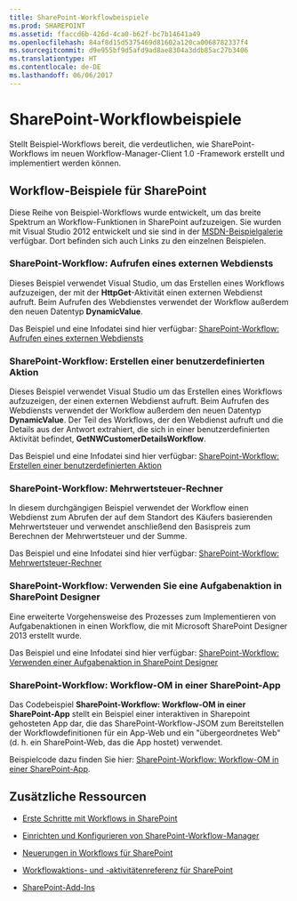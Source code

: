 ```yaml
---
title: SharePoint-Workflowbeispiele
ms.prod: SHAREPOINT
ms.assetid: ffaccd6b-426d-4ca0-b62f-bc7b14641a49
ms.openlocfilehash: 84af8d15d5375469d81602a120ca0068782337f4
ms.sourcegitcommit: d9e955bf9d5afd9ad8ae8304a3ddb85ac27b3406
ms.translationtype: HT
ms.contentlocale: de-DE
ms.lasthandoff: 06/06/2017
---
```

# <a name="sharepoint-workflow-samples"></a>SharePoint-Workflowbeispiele
Stellt Beispiel-Workflows bereit, die verdeutlichen, wie SharePoint-Workflows im neuen Workflow-Manager-Client 1.0 -Framework erstellt und implementiert werden können.
## <a name="workflow-samples-for-sharepoint"></a>Workflow-Beispiele für SharePoint
<a name="bkm_wfsamples"> </a>

Diese Reihe von Beispiel-Workflows wurde entwickelt, um das breite Spektrum an Workflow-Funktionen in SharePoint aufzuzeigen. Sie wurden mit Visual Studio 2012 entwickelt und sie sind in der  [MSDN-Beispielgalerie](http://code.msdn.microsoft.com/) verfügbar. Dort befinden sich auch Links zu den einzelnen Beispielen.
  
    
    

### <a name="sharepoint-workflow-call-an-external-web-service"></a>SharePoint-Workflow: Aufrufen eines externen Webdiensts

Dieses Beispiel verwendet Visual Studio, um das Erstellen eines Workflows aufzuzeigen, der mit der **HttpGet**-Aktivität einen externen Webdienst aufruft. Beim Aufrufen des Webdienstes verwendet der Workflow außerdem den neuen Datentyp **DynamicValue**.
  
    
    
Das Beispiel und eine Infodatei sind hier verfügbar:  [SharePoint-Workflow: Aufrufen eines externen Webdiensts](http://code.msdn.microsoft.com/SharePoint-workflow-48ea87d4)
  
    
    

### <a name="sharepoint-workflow-create-a-custom-action"></a>SharePoint-Workflow: Erstellen einer benutzerdefinierten Aktion

Dieses Beispiel verwendet Visual Studio um das Erstellen eines Workflows aufzuzeigen, der einen externen Webdienst aufruft. Beim Aufrufen des Webdiensts verwendet der Workflow außerdem den neuen Datentyp **DynamicValue**. Der Teil des Workflows, der den Webdienst aufruft und die Details aus der Antwort extrahiert, die sich in einer benutzerdefinierten Aktivität befindet, **GetNWCustomerDetailsWorkflow**.
  
    
    
Das Beispiel und eine Infodatei sind hier verfügbar:  [SharePoint-Workflow: Erstellen einer benutzerdefinierten Aktion](http://code.msdn.microsoft.com/SharePoint-workflow-41e5c0f9)
  
    
    

### <a name="sharepoint-workflow-sales-tax-calculator"></a>SharePoint-Workflow: Mehrwertsteuer-Rechner

In diesem durchgängigen Beispiel verwendet der Workflow einen Webdienst zum Abrufen der auf dem Standort des Käufers basierenden Mehrwertsteuer und verwendet anschließend den Basispreis zum Berechnen der Mehrwertsteuer und der Summe.
  
    
    
Das Beispiel und eine Infodatei sind hier verfügbar:  [SharePoint-Workflow: Mehrwertsteuer-Rechner](http://code.msdn.microsoft.com/SharePoint-workflow-f7a1a8ba)
  
    
    

### <a name="sharepoint-workflow-use-a-task-action-in-sharepoint-designer"></a>SharePoint-Workflow: Verwenden Sie eine Aufgabenaktion in SharePoint Designer

Eine erweiterte Vorgehensweise des Prozesses zum Implementieren von Aufgabenaktionen in einen Workflow, die mit Microsoft SharePoint Designer 2013 erstellt wurde.
  
    
    
Das Beispiel und eine Infodatei sind hier verfügbar:  [SharePoint-Workflow: Verwenden einer Aufgabenaktion in SharePoint Designer](http://code.msdn.microsoft.com/SharePoint-workflow-942a5441)
  
    
    

### <a name="sharepoint-workflow-workflow-om-in-a-sharepoint-app"></a>SharePoint-Workflow: Workflow-OM in einer SharePoint-App

Das Codebeispiel **SharePoint-Workflow: Workflow-OM in einer SharePoint-App** stellt ein Beispiel einer interaktiven in Sharepoint gehosteten App dar, die das SharePoint-Workflow-JSOM zum Bereitstellen der Workflowdefinitionen für ein App-Web und ein "übergeordnetes Web" (d. h. ein SharePoint-Web, das die App hostet) verwendet.
  
    
    
Beispielcode dazu finden Sie hier:  [SharePoint-Workflow: Workflow-OM in einer SharePoint-App](http://code.msdn.microsoft.com/SharePoint-workflow-050f5211).
  
    
    

## <a name="additional-resources"></a>Zusätzliche Ressourcen
<a name="bkm_additional"> </a>


-  [Erste Schritte mit Workflows in SharePoint](get-started-with-workflows-in-sharepoint)
    
  
-  [Einrichten und Konfigurieren von SharePoint-Workflow-Manager](set-up-and-configure-sharepoint-workflow-manager)
    
  
-  [Neuerungen in Workflows für SharePoint](what-s-new-in-workflows-for-sharepoint)
    
  
-  [Workflowaktions- und -aktivitätenreferenz für SharePoint](workflow-actions-and-activities-reference-for-sharepoint)
    
  
-  [SharePoint-Add-Ins](http://msdn.microsoft.com/library/cd1eda9e-8e54-4223-93a9-a6ea0d18df70%28Office.15%29.aspx)
    
  

